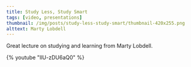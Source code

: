 ```yaml
---
title: Study Less, Study Smart
tags: [video, presentations]
thumbnail: /img/posts/study-less-study-smart/thumbnail-420x255.png
alttext: Marty Lobdell
---
```


Great lecture on studying and learning from Marty Lobdell.

{% youtube "IlU-zDU6aQ0" %}
